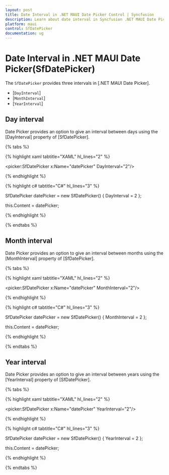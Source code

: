 ```yaml
---
layout: post
title: Date Interval in .NET MAUI Date Picker Control | Syncfusion
description: Learn about date interval in Syncfusion .NET MAUI Date Picker (SfDatePicker) control and its basic features.
platform: maui
control: SfDatePicker
documentation: ug
---
```


# Date Interval in .NET MAUI Date Picker(SfDatePicker)

The `SfDatePicker` provides three intervals in [.NET MAUI Date Picker].

 * [`DayInterval`]
 * [`MonthInterval`]
 * [`YearInterval`]

## Day interval

Date Picker provides an option to give an interval between days using the [DayInterval] property of [SfDatePicker].

{% tabs %}

{% highlight xaml tabtitle="XAML" hl_lines="2" %}

<picker:SfDatePicker x:Name="datePicker"
                     DayInterval="2"/>

{% endhighlight %}

{% highlight c# tabtitle="C#" hl_lines="3" %}

SfDatePicker datePicker = new SfDatePicker()
{
    DayInterval = 2
};

this.Content = datePicker;

{% endhighlight %}

{% endtabs %}

## Month interval

Date Picker provides an option to give an interval between months using the [MonthInterval] property of [SfDatePicker].

{% tabs %}

{% highlight xaml tabtitle="XAML" hl_lines="2" %}

<picker:SfDatePicker x:Name="datePicker"
                     MonthInterval="2"/>

{% endhighlight %}

{% highlight c# tabtitle="C#" hl_lines="3" %}

SfDatePicker datePicker = new SfDatePicker()
{
    MonthInterval = 2
};

this.Content = datePicker;

{% endhighlight %}

{% endtabs %}

## Year interval

Date Picker provides an option to give an interval between years using the [YearInterval] property of [SfDatePicker].

{% tabs %}

{% highlight xaml tabtitle="XAML" hl_lines="2" %}

<picker:SfDatePicker x:Name="datePicker"
                     YearInterval="2"/>

{% endhighlight %}

{% highlight c# tabtitle="C#" hl_lines="3" %}

SfDatePicker datePicker = new SfDatePicker()
{
    YearInterval = 2
};

this.Content = datePicker;

{% endhighlight %}

{% endtabs %}
